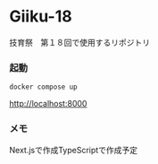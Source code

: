 # Giiku-18
技育祭　第１８回で使用するリポジトリ

### 起動
```
docker compose up
```
[http://localhost:8000](http://localhost:8000)

### メモ
Next.jsで作成TypeScriptで作成予定

